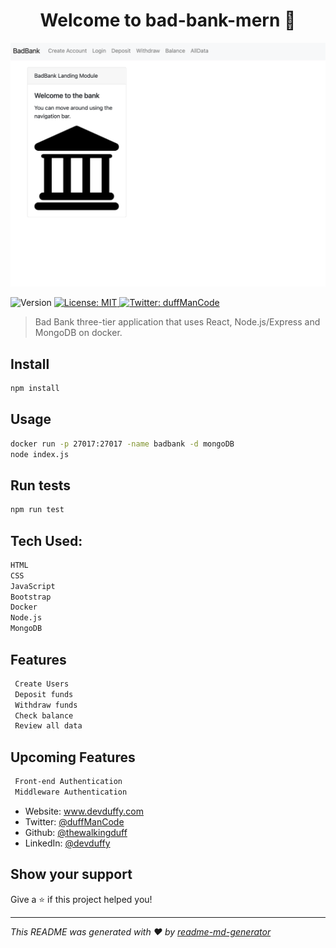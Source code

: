 <h1 align="center">Welcome to bad-bank-mern 👋</h1>
  <a href="#" target="_blank">
    <img alt="app-screenshot" src="public/screenshot.png" />
  </a>
<p>
  <img alt="Version" src="https://img.shields.io/badge/version-1.0.0-blue.svg?cacheSeconds=2592000" />
  <a href="#" target="_blank">
    <img alt="License: MIT" src="https://img.shields.io/badge/License-MIT-yellow.svg" />
  </a>
  <a href="https://twitter.com/duffManCode" target="_blank">
    <img alt="Twitter: duffManCode" src="https://img.shields.io/twitter/follow/duffManCode.svg?style=social" />
  </a>
</p>

> Bad Bank three-tier application that uses React, Node.js/Express and MongoDB on docker.

## Install

```sh
npm install
```

## Usage

```sh
docker run -p 27017:27017 -name badbank -d mongoDB
node index.js
```

## Run tests

```sh
npm run test
```

## Tech Used:

```sh
HTML
CSS
JavaScript
Bootstrap
Docker
Node.js
MongoDB
```

## Features

```sh
 Create Users
 Deposit funds
 Withdraw funds
 Check balance
 Review all data
```

## Upcoming Features

```sh
 Front-end Authentication
 Middleware Authentication
```

- Website: www.devduffy.com
- Twitter: [@duffManCode](https://twitter.com/duffManCode)
- Github: [@thewalkingduff](https://github.com/thewalkingduff)
- LinkedIn: [@devduffy](https://linkedin.com/in/devduffy)

## Show your support

Give a ⭐️ if this project helped you!

---

_This README was generated with ❤️ by [readme-md-generator](https://github.com/kefranabg/readme-md-generator)_
